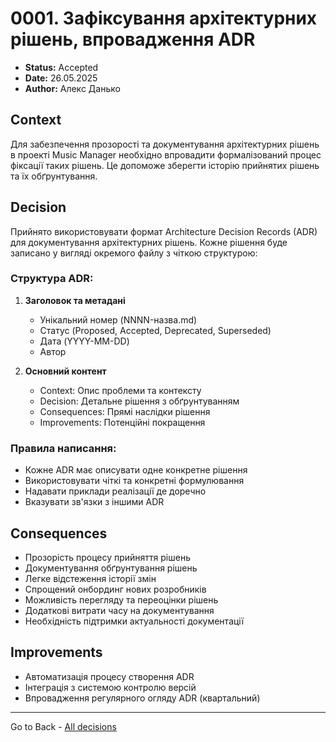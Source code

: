 # 0001. Зафіксування архітектурних рішень, впровадження ADR

- **Status:** Accepted
- **Date:** 26.05.2025
- **Author:** Алекс Данько

## Context

Для забезпечення прозорості та документування архітектурних рішень в проекті Music Manager необхідно впровадити формалізований процес фіксації таких рішень. Це допоможе зберегти історію прийнятих рішень та їх обґрунтування.

## Decision

Прийнято використовувати формат Architecture Decision Records (ADR) для документування архітектурних рішень. Кожне рішення буде записано у вигляді окремого файлу з чіткою структурою:

### Структура ADR:
1. **Заголовок та метадані**
   - Унікальний номер (NNNN-назва.md)
   - Статус (Proposed, Accepted, Deprecated, Superseded)
   - Дата (YYYY-MM-DD)
   - Автор

2. **Основний контент**
   - Context: Опис проблеми та контексту
   - Decision: Детальне рішення з обґрунтуванням
   - Consequences: Прямі наслідки рішення
   - Improvements: Потенційні покращення

### Правила написання:
- Кожне ADR має описувати одне конкретне рішення
- Використовувати чіткі та конкретні формулювання
- Надавати приклади реалізації де доречно
- Вказувати зв'язки з іншими ADR

## Consequences
- Прозорість процесу прийняття рішень
- Документування обґрунтування рішень
- Легке відстеження історії змін
- Спрощений онбординг нових розробників
- Можливість перегляду та переоцінки рішень
- Додаткові витрати часу на документування
- Необхідність підтримки актуальності документації


## Improvements
- Автоматизація процесу створення ADR
- Інтеграція з системою контролю версій
- Впровадження регулярного огляду ADR (квартальний)

---
Go to Back - [All decisions](../README.md)